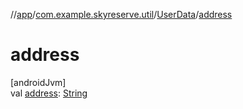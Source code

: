 //[app](../../../index.md)/[com.example.skyreserve.util](../index.md)/[UserData](index.md)/[address](address.md)

# address

[androidJvm]\
val [address](address.md): [String](https://kotlinlang.org/api/latest/jvm/stdlib/kotlin/-string/index.html)
